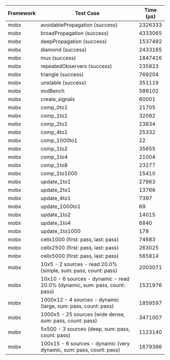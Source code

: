 | Framework | Test Case | Time (μs) |
| --- | --- | --- |
| mobx | avoidablePropagation (success) | 2326333 |
| mobx | broadPropagation (success) | 4333065 |
| mobx | deepPropagation (success) | 1537492 |
| mobx | diamond (success) | 2433165 |
| mobx | mux (success) | 1847416 |
| mobx | repeatedObservers (success) | 235823 |
| mobx | triangle (success) | 769204 |
| mobx | unstable (success) | 351119 |
| mobx | molBench | 589102 |
| mobx | create_signals | 60001 |
| mobx | comp_0to1 | 21705 |
| mobx | comp_1to1 | 32082 |
| mobx | comp_2to1 | 23834 |
| mobx | comp_4to1 | 25332 |
| mobx | comp_1000to1 | 22 |
| mobx | comp_1to2 | 35655 |
| mobx | comp_1to4 | 21004 |
| mobx | comp_1to8 | 23277 |
| mobx | comp_1to1000 | 15410 |
| mobx | update_1to1 | 27963 |
| mobx | update_2to1 | 13766 |
| mobx | update_4to1 | 7397 |
| mobx | update_1000to1 | 69 |
| mobx | update_1to2 | 14015 |
| mobx | update_1to4 | 6840 |
| mobx | update_1to1000 | 178 |
| mobx | cellx1000 (first: pass, last: pass) | 74683 |
| mobx | cellx2500 (first: pass, last: pass) | 263025 |
| mobx | cellx5000 (first: pass, last: pass) | 565814 |
| mobx | 10x5 - 2 sources - read 20.0% (simple, sum: pass, count: pass) | 2003071 |
| mobx | 10x10 - 6 sources - dynamic - read 20.0% (dynamic, sum: pass, count: pass) | 1531976 |
| mobx | 1000x12 - 4 sources - dynamic (large, sum: pass, count: pass) | 1859597 |
| mobx | 1000x5 - 25 sources (wide dense, sum: pass, count: pass) | 3471007 |
| mobx | 5x500 - 3 sources (deep, sum: pass, count: pass) | 1123140 |
| mobx | 100x15 - 6 sources - dynamic (very dynamic, sum: pass, count: pass) | 1679366 |
